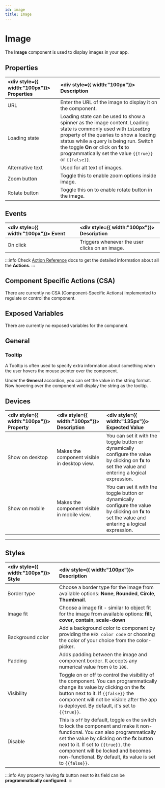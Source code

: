 ```yaml
---
id: image
title: Image
---
```

# Image

The **Image** component is used to display images in your app.

<div >

## Properties

|  <div style={{ width:"100px"}}> Properties </div> |  <div style={{ width:"100px"}}> Description </div> | 
|:----------- |:----------- |
| URL | Enter the URL of the image to display it on the component. |
| Loading state | Loading state can be used to show a spinner as the image content. Loading state is commonly used with `isLoading` property of the queries to show a loading status while a query is being run. Switch the toggle **On** or click on **fx** to programmatically set the value `{{true}}` or `{{false}}`. |
| Alternative text | Used for alt text of images. |
| Zoom button | Toggle this to enable zoom options inside image. |
| Rotate button | Toggle this on to enable rotate button in the image. |

</div>

<div >

## Events

|  <div style={{ width:"100px"}}> Event </div> |  <div style={{ width:"100px"}}> Description </div> |
|:----------- |:----------- |
| On click | Triggers whenever the user clicks on an image. |

:::info
Check [Action Reference](/docs/category/actions-reference) docs to get the detailed information about all the **Actions**.
:::

</div>

<div >

## Component Specific Actions (CSA)

There are currently no CSA (Component-Specific Actions) implemented to regulate or control the component.

</div>

<div >

## Exposed Variables

There are currently no exposed variables for the component.

</div>

<div >

## General
### Tooltip

A Tooltip is often used to specify extra information about something when the user hovers the mouse pointer over the component.

Under the <b>General</b> accordion, you can set the value in the string format. Now hovering over the component will display the string as the tooltip.

</div>

<div >

## Devices

| <div style={{ width:"100px"}}> Property </div> | <div style={{ width:"100px"}}> Description </div> | <div style={{ width:"135px"}}> Expected Value </div> |
|:--------------- |:----------------------------------------- | :------------------------------------------------------------------------------------------------------------- |
| Show on desktop | Makes the component visible in desktop view. | You can set it with the toggle button or dynamically configure the value by clicking on **fx** to set the value and entering a logical expression. |
| Show on mobile  | Makes the component visible in mobile view.  | You can set it with the toggle button or dynamically configure the value by clicking on **fx** to set the value and entering a logical expression. |

</div>

---

<div >

## Styles

| <div style={{ width:"100px"}}> Style </div> | <div style={{ width:"100px"}}> Description </div> | 
|:--------- |:-------- |
| Border type | Choose a border type for the image from available options: **None**, **Rounded**, **Circle**, **Thumbnail**. |
| Image fit | Choose a image fit - similar to object fit for the image from available options: **fill**, **cover**, **contain**, **scale-down** |
| Background color | Add a background color to component by providing the `HEX color code` or choosing the color of your choice from the color-picker. |
| Padding | Adds padding between the image and component border. It accepts any numerical value from `0` to `100`. |
| Visibility | Toggle on or off to control the visibility of the component. You can programmatically change its value by clicking on the **fx** button next to it. If `{{false}}` the component will not be visible after the app is deployed. By default, it's set to `{{true}}`. |
| Disable | This is `off` by default, toggle `on` the switch to lock the component and make it non-functional. You can also programmatically set the value by clicking on the **fx** button next to it. If set to `{{true}}`, the component will be locked and becomes non-functional. By default, its value is set to `{{false}}`. |

:::info
Any property having **fx** button next to its field can be **programmatically configured**.
:::

</div>
